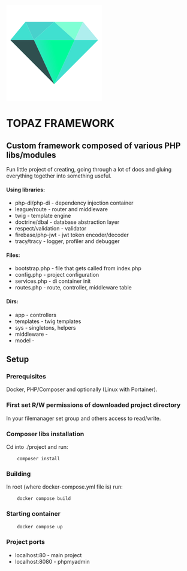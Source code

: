 ![AXINITE](topaz.svg)

# TOPAZ FRAMEWORK

## Custom framework composed of various PHP libs/modules

Fun little project of creating, going through a lot of docs and gluing 
everything together into something useful. 

#### Using libraries:
* php-di/php-di - dependency injection container
* league/route - router and middleware
* twig - template engine
* doctrine/dbal - database abstraction layer
* respect/validation - validator
* firebase/php-jwt - jwt token encoder/decoder
* tracy/tracy - logger, profiler and debugger

#### Files:
* bootstrap.php - file that gets called from index.php 
* config.php - project configuration 
* services.php - di container init
* routes.php - route, controller, middleware table

#### Dirs:
* app - controllers 
* templates - twig templates
* sys - singletons, helpers
* middleware - 
* model -


## Setup

### Prerequisites
Docker, PHP/Composer and optionally (Linux with Portainer).

### First set R/W permissions of downloaded project directory
In your filemanager set group and others access to read/write.


### Composer libs installation
Cd into ./project and run:

        composer install

### Building

In root (where docker-compose.yml file is) run:
        
        docker compose build
        
### Starting container

        docker compose up
        
        
### Project ports        

* localhost:80 - main project
* localhost:8080 - phpmyadmin
